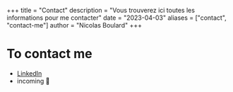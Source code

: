+++
title = "Contact"
description = "Vous trouverez ici toutes les informations pour me contacter"
date = "2023-04-03"
aliases = ["contact", "contact-me"]
author = "Nicolas Boulard"
+++

# To contact me

* [LinkedIn](https://www.linkedin.com/in/nicolas-boulard/)
* incoming 🚀 